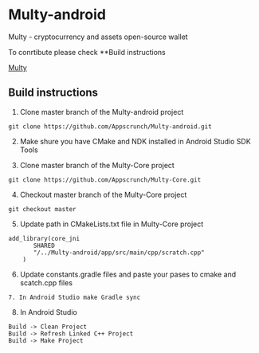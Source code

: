 # Multy-android

Multy - cryptocurrency and assets open-source wallet

To conrtibute please check **Build instructions

[Multy](http://multy.io)



## Build instructions

1. Clone master branch of the Multy-android project
```
git clone https://github.com/Appscrunch/Multy-android.git
```

2. Make shure you have CMake and NDK installed in Android Studio SDK Tools

3. Clone master branch of the Multy-Core project
```
git clone https://github.com/Appscrunch/Multy-Core.git
```
4. Checkout master branch of the Multy-Core project
```
git checkout master
```

5. Update path in CMakeLists.txt file in Multy-Core project
```
add_library(core_jni
       SHARED
       "/../Multy-android/app/src/main/cpp/scratch.cpp"
    )

```
6. Update constants.gradle files and paste your pases to cmake and scatch.cpp files

```
7. In Android Studio make Gradle sync

```
8. In Android Studio
```
Build -> Clean Project
Build -> Refresh Linked C++ Project
Build -> Make Project
```

